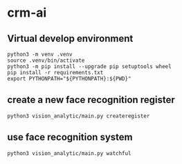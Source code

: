 # crm-ai

## Virtual develop environment
<prev>

    python3 -m venv .venv
    source .venv/bin/activate
    python3 -m pip install --upgrade pip setuptools wheel
    pip install -r requirements.txt
    export PYTHONPATH="${PYTHONPATH}:${PWD}"
    
<prev>


## create a new face recognition register

<prev>

    python3 vision_analytic/main.py createregister
<prev>

## use face recognition system

<prev>

    python3 vision_analytic/main.py watchful
<prev>
